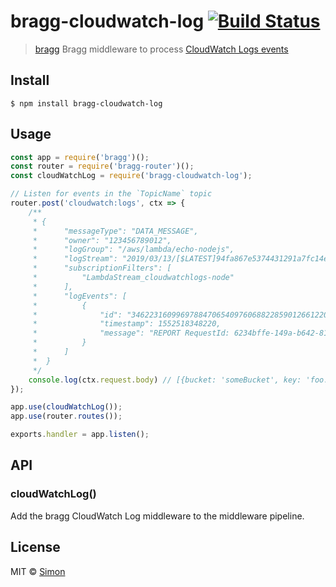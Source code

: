 # bragg-cloudwatch-log [![Build Status](https://travis-ci.org/SimonJang/bragg-cloudwatch-log.svg?branch=master)](https://travis-ci.org/SimonJang/bragg-cloudwatch-log)

> [bragg](https://github.com/SamVerschueren/bragg) Bragg middleware to process [CloudWatch Logs events](https://docs.aws.amazon.com/lambda/latest/dg/services-cloudwatchlogs.html)


## Install

```
$ npm install bragg-cloudwatch-log
```

## Usage

```js
const app = require('bragg')();
const router = require('bragg-router')();
const cloudWatchLog = require('bragg-cloudwatch-log');

// Listen for events in the `TopicName` topic
router.post('cloudwatch:logs', ctx => {
	/**
	 * {
	 *		"messageType": "DATA_MESSAGE",
	 *		"owner": "123456789012",
	 *		"logGroup": "/aws/lambda/echo-nodejs",
	 *		"logStream": "2019/03/13/[$LATEST]94fa867e5374431291a7fc14e2f56ae7",
	 *		"subscriptionFilters": [
	 *			"LambdaStream_cloudwatchlogs-node"
	 *		],
	 *		"logEvents": [
	 *			{
	 *				"id": "34622316099697884706540976068822859012661220141643892546",
	 *				"timestamp": 1552518348220,
	 *				"message": "REPORT RequestId: 6234bffe-149a-b642-81ff-2e8e376d8aff\tDuration: 46.84 ms\tBilled Duration: 100 ms \tMemory Size: 192 MB\tMax Memory Used: 72 MB\t\n"
	 *			}
	 *		]
	 *	}
	 */
    console.log(ctx.request.body) // [{bucket: 'someBucket', key: 'foo.jpg', eventName: 'ObjectCreated:Put'}]
});

app.use(cloudWatchLog());
app.use(router.routes());

exports.handler = app.listen();
```

## API

### cloudWatchLog()

Add the bragg CloudWatch Log middleware to the middleware pipeline.

## License

MIT © [Simon](https://github.com/SimonJang)
